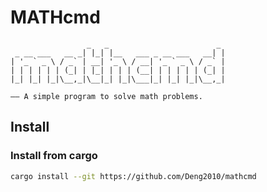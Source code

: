 # MATHcmd
```
                 _   _                        _ 
 _ __ ___   __ _| |_| |__   ___ _ __ ___   __| |
| '_ ` _ \ / _` | __| '_ \ / __| '_ ` _ \ / _` |
| | | | | | (_| | |_| | | | (__| | | | | | (_| |
|_| |_| |_|\__,_|\__|_| |_|\___|_| |_| |_|\__,_|

—— A simple program to solve math problems.
```

## Install

### Install from cargo

```sh
cargo install --git https://github.com/Deng2010/mathcmd
```
